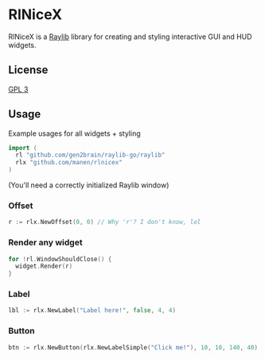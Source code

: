 # RlNiceX

RlNiceX is a [Raylib](https://www.raylib.com) library for creating and styling interactive GUI and HUD widgets.

## License

[GPL 3](https://github.com/manen/rlnicex/blob/main/LICENSE.txt)

## Usage

Example usages for all widgets + styling

```go
import (
  rl "github.com/gen2brain/raylib-go/raylib"
  rlx "github.com/manen/rlnicex"
)
```

(You'll need a correctly initialized Raylib window)

### Offset

```go
r := rlx.NewOffset(0, 0) // Why 'r'? I don't know, lol
```

### Render any widget

```go
for !rl.WindowShouldClose() {
  widget.Render(r)
}
```

### Label

```go
lbl := rlx.NewLabel("Label here!", false, 4, 4)
```

### Button

```go
btn := rlx.NewButton(rlx.NewLabelSimple("Click me!"), 10, 10, 140, 40)
```
